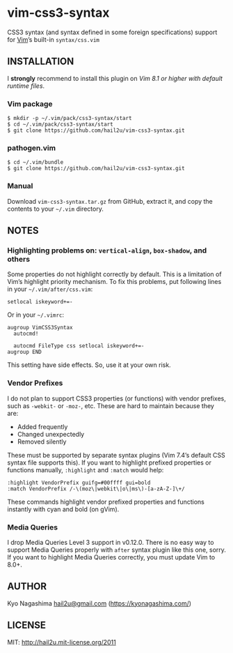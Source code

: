vim-css3-syntax
===============

CSS3 syntax (and syntax defined in some foreign specifications) support for
[Vim][1]’s built-in `syntax/css.vim`


INSTALLATION
------------

I **strongly** recommend to install this plugin on *Vim 8.1 or higher with
default runtime files*.


### Vim package

    $ mkdir -p ~/.vim/pack/css3-syntax/start
    $ cd ~/.vim/pack/css3-syntax/start
    $ git clone https://github.com/hail2u/vim-css3-syntax.git


### pathogen.vim

    $ cd ~/.vim/bundle
    $ git clone https://github.com/hail2u/vim-css3-syntax.git


### Manual

Download `vim-css3-syntax.tar.gz` from GitHub, extract it, and copy the contents
to your `~/.vim` directory.


NOTES
-----

### Highlighting problems on: `vertical-align`, `box-shadow`, and others

Some properties do not highlight correctly by default. This is a limitation of
Vim’s highlight priority mechanism. To fix this problems, put following lines
in your `~/.vim/after/css.vim`:

    setlocal iskeyword+=-

Or in your `~/.vimrc`:

    augroup VimCSS3Syntax
      autocmd!

      autocmd FileType css setlocal iskeyword+=-
    augroup END

This setting have side effects. So, use it at your own risk.


### Vendor Prefixes

I do not plan to support CSS3 properties (or functions) with vendor prefixes,
such as `-webkit-` or `-moz-`, etc. These are hard to maintain because they are:

  * Added frequently
  * Changed unexpectedly
  * Removed silently

These must be supported by separate syntax plugins (Vim 7.4’s default CSS
syntax file supports this). If you want to highlight prefixed properties or
functions manually, `:highlight` and `:match` would help:

    :highlight VendorPrefix guifg=#00ffff gui=bold
    :match VendorPrefix /-\(moz\|webkit\|o\|ms\)-[a-zA-Z-]\+/

These commands highlight vendor prefixed properties and functions instantly with
cyan and bold (on gVim).


### Media Queries

I drop Media Queries Level 3 support in v0.12.0. There is no easy way to support
Media Queries properly with `after` syntax plugin like this one, sorry. If you
want to highlight Media Queries correctly, you must update Vim to 8.0+.


AUTHOR
------

Kyo Nagashima <hail2u@gmail.com> (https://kyonagashima.com/)


LICENSE
-------

MIT: http://hail2u.mit-license.org/2011


[1]: http://www.vim.org/
